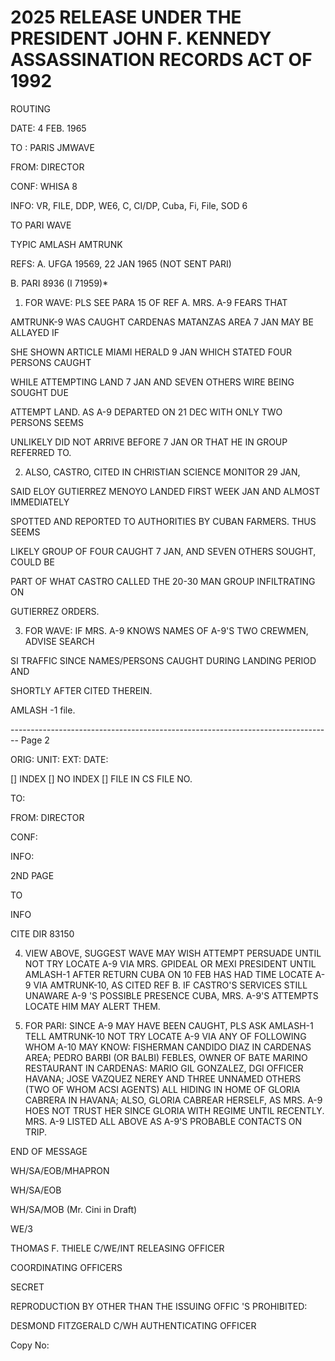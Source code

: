 # 2025 RELEASE UNDER THE PRESIDENT JOHN F. KENNEDY ASSASSINATION RECORDS ACT OF 1992

ROUTING

DATE: 4 FEB. 1965

TO : PARIS JMWAVE

FROM: DIRECTOR

CONF: WHISA 8

INFO: VR, FILE, DDP, WE6, C, CI/DP, Cuba, Fi, File, SOD 6

TO PARI WAVE

TYPIC AMLASH AMTRUNK

REFS: A. UFGA 19569, 22 JAN 1965 (NOT SENT PARI)

B. PARI 8936 (I 71959)*

1. FOR WAVE: PLS SEE PARA 15 OF REF A. MRS. A-9 FEARS THAT

AMTRUNK-9 WAS CAUGHT CARDENAS MATANZAS AREA 7 JAN MAY BE ALLAYED IF

SHE SHOWN ARTICLE MIAMI HERALD 9 JAN WHICH STATED FOUR PERSONS CAUGHT

WHILE ATTEMPTING LAND 7 JAN AND SEVEN OTHERS WIRE BEING SOUGHT DUE

ATTEMPT LAND. AS A-9 DEPARTED ON 21 DEC WITH ONLY TWO PERSONS SEEMS

UNLIKELY DID NOT ARRIVE BEFORE 7 JAN OR THAT HE IN GROUP REFERRED TO.

2. ALSO, CASTRO, CITED IN CHRISTIAN SCIENCE MONITOR 29 JAN,

SAID ELOY GUTIERREZ MENOYO LANDED FIRST WEEK JAN AND ALMOST IMMEDIATELY

SPOTTED AND REPORTED TO AUTHORITIES BY CUBAN FARMERS. THUS SEEMS

LIKELY GROUP OF FOUR CAUGHT 7 JAN, AND SEVEN OTHERS SOUGHT, COULD BE

PART OF WHAT CASTRO CALLED THE 20-30 MAN GROUP INFILTRATING ON

GUTIERREZ ORDERS.

3. FOR WAVE: IF MRS. A-9 KNOWS NAMES OF A-9'S TWO CREWMEN, ADVISE SEARCH

SI TRAFFIC SINCE NAMES/PERSONS CAUGHT DURING LANDING PERIOD AND

SHORTLY AFTER CITED THEREIN.

AMLASH -1 file.


-------------------------------------------------------------------------------- Page 2

ORIG:
UNIT:
EXT:
DATE:

[] INDEX
[] NO INDEX
[] FILE IN CS FILE NO.

TO:

FROM: DIRECTOR

CONF:

INFO:

2ND PAGE

TO

INFO

CITE DIR 83150

4. VIEW ABOVE, SUGGEST WAVE MAY WISH ATTEMPT PERSUADE UNTIL
   NOT TRY LOCATE A-9 VIA MRS. GPIDEAL OR MEXI PRESIDENT UNTIL
   AMLASH-1 AFTER RETURN CUBA ON 10 FEB HAS HAD TIME LOCATE A-9 VIA
   AMTRUNK-10, AS CITED REF B. IF CASTRO'S SERVICES STILL UNAWARE
   A-9 'S POSSIBLE PRESENCE CUBA, MRS. A-9'S ATTEMPTS LOCATE HIM MAY
   ALERT THEM.

5. FOR PARI: SINCE A-9 MAY HAVE BEEN CAUGHT, PLS ASK AMLASH-1
   TELL AMTRUNK-10 NOT TRY LOCATE A-9 VIA ANY OF FOLLOWING WHOM A-10
   MAY KNOW: FISHERMAN CANDIDO DIAZ IN CARDENAS AREA; PEDRO BARBI
   (OR BALBI) FEBLES, OWNER OF BATE MARINO RESTAURANT IN CARDENAS:
   MARIO GIL GONZALEZ, DGI OFFICER HAVANA; JOSE VAZQUEZ NEREY AND THREE
   UNNAMED OTHERS (TWO OF WHOM ACSI AGENTS) ALL HIDING IN HOME OF GLORIA
   CABRERA IN HAVANA; ALSO, GLORIA CABREAR HERSELF, AS MRS. A-9 HOES
   NOT TRUST HER SINCE GLORIA WITH REGIME UNTIL RECENTLY. MRS. A-9
   LISTED ALL ABOVE AS A-9'S PROBABLE CONTACTS ON TRIP.

END OF MESSAGE

WH/SA/EOB/MHAPRON

WH/SA/EOB

WH/SA/MOB (Mr. Cini in Draft)

WE/3

THOMAS F. THIELE
C/WE/INT RELEASING OFFICER

COORDINATING OFFICERS

SECRET

REPRODUCTION BY OTHER THAN THE ISSUING OFFIC 'S PROHIBITED:

DESMOND FITZGERALD
C/WH
AUTHENTICATING
OFFICER

Copy No:
